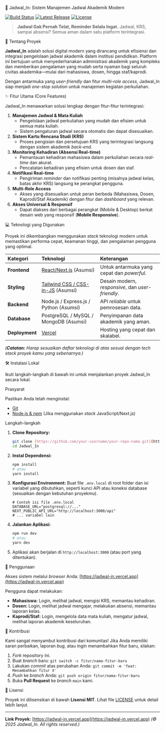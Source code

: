 🚀 Jadwal_In: Sistem Manajemen Jadwal Akademik Modern

[![Build Status](https://img.shields.io/badge/Status-Active-brightgreen)](https://github.com/your-username/your-repo-name)
[![Latest Release](https://img.shields.io/badge/Version-1.0.0-blue)](https://github.com/your-username/your-repo-name/releases)
[![License](https://img.shields.io/badge/License-MIT-green)](LICENSE)

> **Jadwal Gak Pernah Telat, Reminder Selalu Ingat.**
> Jadwal, KRS, sampai absensi? Semua aman dalam satu platform terintegrasi.

🎯 Tentang Proyek

**Jadwal\_In** adalah solusi digital modern yang dirancang untuk efisiensi dan integrasi pengelolaan jadwal akademik dalam institusi pendidikan. Platform ini bertujuan untuk menyederhanakan administrasi akademik yang kompleks dan memberikan pengalaman yang mudah serta nyaman bagi seluruh civitas akademika—mulai dari mahasiswa, dosen, hingga staf/kaprodi.

Dengan antarmuka yang *user-friendly* dan fitur *multi-role access*, Jadwal\_In siap menjadi *one-stop solution* untuk manajemen kegiatan perkuliahan.

✨ Fitur Utama (Core Features)

Jadwal\_In menawarkan solusi lengkap dengan fitur-fitur terintegrasi:

1.  **Manajemen Jadwal & Mata Kuliah**
    * Pengelolaan jadwal perkuliahan yang mudah dan efisien untuk semua mata kuliah.
    * Sistem pengaturan jadwal secara otomatis dan dapat disesuaikan.
2.  **Sistem Kartu Rencana Studi (KRS)**
    * Proses pengisian dan persetujuan KRS yang terintegrasi langsung dengan sistem akademik *back-end*.
3.  **Monitoring Kehadiran (Absensi Real-time)**
    * Pemantauan kehadiran mahasiswa dalam perkuliahan secara *real-time* dan akurat.
    * Pencatatan kehadiran yang efisien untuk dosen dan staf.
4.  **Notifikasi Real-time**
    * Pengiriman *reminder* dan notifikasi penting (misalnya jadwal kelas, batas akhir KRS) langsung ke perangkat pengguna.
5.  **Multi-Role Access**
    * Akses yang disesuaikan untuk peran berbeda (Mahasiswa, Dosen, Kaprodi/Staf Akademik) dengan fitur dan *dashboard* yang relevan.
6.  **Akses Universal & Responsif**
    * Dapat diakses dari berbagai perangkat (Mobile & Desktop) berkat desain web yang responsif (**Mobile Responsive**).

💻 Teknologi yang Digunakan

Proyek ini dikembangkan menggunakan *stack* teknologi modern untuk memastikan performa cepat, keamanan tinggi, dan pengalaman pengguna yang optimal.

| Kategori | Teknologi | Keterangan |
| :--- | :--- | :--- |
| **Frontend** | [React/Next.js](https://nextjs.org/) (Asumsi) | Untuk antarmuka yang cepat dan *powerful*. |
| **Styling** | [Tailwind CSS / CSS-in-JS](https://tailwindcss.com/) (Asumsi) | Desain modern, *responsive*, dan *user-friendly*. |
| **Backend** | Node.js / Express.js / Python (Asumsi) | API *reliable* untuk pemrosesan data. |
| **Database** | PostgreSQL / MySQL / MongoDB (Asumsi) | Penyimpanan data akademik yang aman. |
| **Deployment** | [Vercel](https://vercel.com/) | Hosting yang cepat dan skalabel. |

*(**Catatan:** Harap sesuaikan daftar teknologi di atas sesuai dengan *tech stack* proyek kamu yang sebenarnya.)*

🛠️ Instalasi Lokal

Ikuti langkah-langkah di bawah ini untuk menjalankan proyek Jadwal\_In secara lokal.

Prasyarat

Pastikan Anda telah menginstal:
* [Git](https://git-scm.com/)
* [Node.js & npm](https://nodejs.org/en) (Jika menggunakan *stack* JavaScript/Next.js)

Langkah-langkah

1.  **Clone Repository:**
    ```bash
    git clone [https://github.com/your-username/your-repo-name.git](https://github.com/your-username/your-repo-name.git)
    cd Jadwal_In
    ```

2.  **Instal Dependensi:**
    ```bash
    npm install
    # atau
    yarn install
    ```

3.  **Konfigurasi Environment:**
    Buat file `.env.local` di root folder dan isi variabel yang dibutuhkan, seperti kunci API atau koneksi database (sesuaikan dengan kebutuhan proyekmu).
    ```
    # Contoh isi file .env.local
    DATABASE_URL="postgresql://..."
    NEXT_PUBLIC_API_URL="http://localhost:3000/api"
    # ... variabel lain
    ```

4.  **Jalankan Aplikasi:**
    ```bash
    npm run dev
    # atau
    yarn dev
    ```

5.  Aplikasi akan berjalan di `http://localhost:3000` (atau port yang ditentukan).

🚀 Penggunaan

Akses sistem melalui *browser* Anda: [https://jadwal-in.vercel.app](https://jadwal-in.vercel.app)

Pengguna dapat melakukan:
* **Mahasiswa:** Login, melihat jadwal, mengisi KRS, memantau kehadiran.
* **Dosen:** Login, melihat jadwal mengajar, melakukan absensi, memantau laporan kelas.
* **Kaprodi/Staf:** Login, mengelola data mata kuliah, mengatur jadwal, melihat laporan akademik keseluruhan.

🤝 Kontribusi

Kami sangat menyambut kontribusi dari komunitas! Jika Anda memiliki saran perbaikan, laporan *bug*, atau ingin menambahkan fitur baru, silakan:

1.  *Fork* repository ini.
2.  Buat *branch* baru: `git switch -c fitur/nama-fitur-baru`
3.  Lakukan *commit* atas perubahan Anda: `git commit -m 'feat: Menambahkan fitur X'`
4.  *Push* ke *branch* Anda: `git push origin fitur/nama-fitur-baru`
5.  Buka **Pull Request** ke *branch* `main` kami.

📄 Lisensi

Proyek ini dilisensikan di bawah **Lisensi MIT**. Lihat file [LICENSE](LICENSE) untuk detail lebih lanjut.

---

**Link Proyek:** [https://jadwal-in.vercel.app](https://jadwal-in.vercel.app)
*(© 2025 Jadwal\_In. All rights reserved.)*
